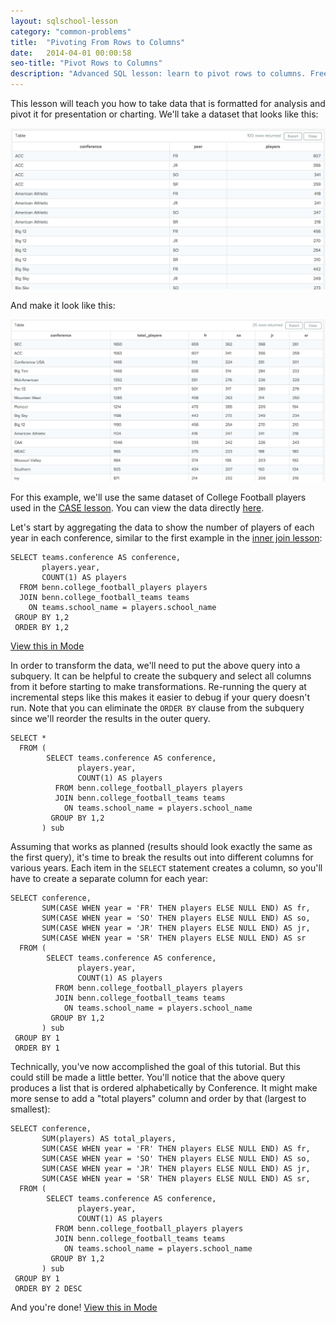 ```yaml
---
layout: sqlschool-lesson
category: "common-problems"
title:  "Pivoting From Rows to Columns"
date:   2014-04-01 00:00:58
seo-title: "Pivot Rows to Columns"
description: "Advanced SQL lesson: learn to pivot rows to columns. Free, interactive SQL tutorials with real-world examples to develop your data analysis skills."
---
```


This lesson will teach you how to take data that is formatted for analysis and pivot it for presentation or charting. We'll take a dataset that looks like this:

<img src="/images/common-problems/pivot-step-one.png" alt="{{ page.seo-title }}" title="{{ page.seo-title }}">

And make it look like this:

<img src="/images/common-problems/finished-pivot.png" alt="{{ page.seo-title }}" title="{{ page.seo-title }}">

For this example, we'll use the same dataset of College Football players used in the [CASE lesson](/intermediate/case,html). You can view the data directly [here](https://modeanalytics.com/benn/tables/college_football_players).

Let's start by aggregating the data to show the number of players of each year in each conference, similar to the first example in the [inner join lesson](/intermediate/inner-joins.html):

    SELECT teams.conference AS conference,
           players.year,
           COUNT(1) AS players
      FROM benn.college_football_players players
      JOIN benn.college_football_teams teams
        ON teams.school_name = players.school_name
     GROUP BY 1,2
     ORDER BY 1,2

[View this in Mode](https://modeanalytics.com/tutorial/reports/18b97843ccda)

In order to transform the data, we'll need to put the above query into a subquery. It can be helpful to create the subquery and select all columns from it before starting to make transformations. Re-running the query at incremental steps like this makes it easier to debug if your query doesn't run. Note that you can eliminate the `ORDER BY` clause from the subquery since we'll reorder the results in the outer query.

    SELECT *
      FROM (
            SELECT teams.conference AS conference,
                   players.year,
                   COUNT(1) AS players
              FROM benn.college_football_players players
              JOIN benn.college_football_teams teams
                ON teams.school_name = players.school_name
             GROUP BY 1,2
           ) sub

Assuming that works as planned (results should look exactly the same as the first query), it's time to break the results out into different columns for various years. Each item in the `SELECT` statement creates a column, so you'll have to create a separate column for each year:

    SELECT conference,
           SUM(CASE WHEN year = 'FR' THEN players ELSE NULL END) AS fr,
           SUM(CASE WHEN year = 'SO' THEN players ELSE NULL END) AS so,
           SUM(CASE WHEN year = 'JR' THEN players ELSE NULL END) AS jr,
           SUM(CASE WHEN year = 'SR' THEN players ELSE NULL END) AS sr
      FROM (
            SELECT teams.conference AS conference,
                   players.year,
                   COUNT(1) AS players
              FROM benn.college_football_players players
              JOIN benn.college_football_teams teams
                ON teams.school_name = players.school_name
             GROUP BY 1,2
           ) sub
     GROUP BY 1
     ORDER BY 1

Technically, you've now accomplished the goal of this tutorial. But this could still be made a little better. You'll notice that the above query produces a list that is ordered alphabetically by Conference. It might make more sense to add a "total players" column and order by that (largest to smallest):

    SELECT conference,
           SUM(players) AS total_players,
           SUM(CASE WHEN year = 'FR' THEN players ELSE NULL END) AS fr,
           SUM(CASE WHEN year = 'SO' THEN players ELSE NULL END) AS so,
           SUM(CASE WHEN year = 'JR' THEN players ELSE NULL END) AS jr,
           SUM(CASE WHEN year = 'SR' THEN players ELSE NULL END) AS sr,
      FROM (
            SELECT teams.conference AS conference,
                   players.year,
                   COUNT(1) AS players
              FROM benn.college_football_players players
              JOIN benn.college_football_teams teams
                ON teams.school_name = players.school_name
             GROUP BY 1,2
           ) sub
     GROUP BY 1
     ORDER BY 2 DESC

And you're done! [View this in Mode](https://modeanalytics.com/tutorial/reports/47f2a54fb64a)

<!-- ####Making Charts -->
